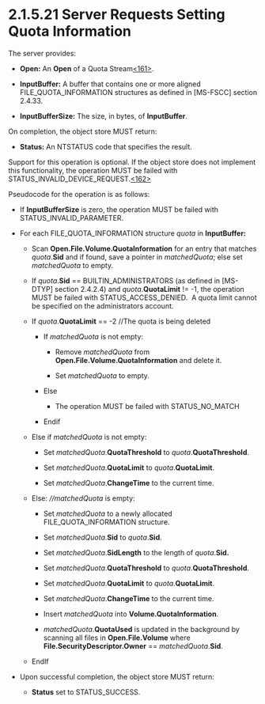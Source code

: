 <html dir="LTR" xmlns:mshelp="http://msdn.microsoft.com/mshelp" xmlns:ddue="http://ddue.schemas.microsoft.com/authoring/2003/5" xmlns:xlink="http://www.w3.org/1999/xlink" xmlns:tool="http://www.microsoft.com/tooltip">
    <head>
        <meta http-equiv="Content-Type" content="text/html; CHARSET=utf-8"></meta>
        <meta name="save" content="history"></meta>
        <title>2.1.5.21 Server Requests Setting Quota Information</title>
        <xml>
            <mshelp:toctitle title="2.1.5.21 Server Requests Setting Quota Information"></mshelp:toctitle>
            <mshelp:rltitle title="[MS-FSA]: Server Requests Setting Quota Information"></mshelp:rltitle>
            <mshelp:keyword index="A" term="2369acb3-2fcc-45ba-8093-75d558d965fc"></mshelp:keyword>
            <mshelp:attr name="DCSext.ContentType" value="open specification"></mshelp:attr>
            <mshelp:attr name="AssetID" value="2369acb3-2fcc-45ba-8093-75d558d965fc"></mshelp:attr>
            <mshelp:attr name="TopicType" value="kbRef"></mshelp:attr>
            <mshelp:attr name="DCSext.Title" value="[MS-FSA]: Server Requests Setting Quota Information" />
        </xml>
    </head>
    <body>
        <div id="header">
            <h1 class="heading">2.1.5.21 Server Requests Setting Quota Information</h1>
        </div>
        <div id="mainSection">
            <div id="mainBody">
                <div id="allHistory" class="saveHistory"></div>
                <div id="sectionSection0" class="section" name="collapseableSection">
                    

<p>The server provides:</p>

<ul><li><p><span><span> 
</span></span><b>Open:</b> An <b>Open</b> of a Quota Stream<a id="Appendix_A_Target_161"></a><a href="4e3695bd-7574-4f24-a223-b4679c065b63.md#Appendix_A_161" aria-label="Product behavior note 161">&lt;161&gt;</a>.</p>

</li><li><p><span><span> 
</span></span><b>InputBuffer:</b> A buffer that contains one or more aligned
FILE_QUOTA_INFORMATION structures as defined in <mshelp:link keywords="efbfe127-73ad-4140-9967-ec6500e66d5e" tabindex="0">[MS-FSCC]</mshelp:link>
section <mshelp:link keywords="acdc0738-ba3c-47a1-b11a-72e22d831c57" tabindex="0">2.4.33</mshelp:link>.</p>

</li><li><p><span><span> 
</span></span><b>InputBufferSize:</b> The size, in bytes, of <b>InputBuffer</b>.</p>

</li></ul><p>On completion, the object store MUST return:</p>

<ul><li><p><span><span> 
</span></span><b>Status:</b> An <mshelp:link keywords="c8b512d5-70b1-4028-95f1-ec92d35cb51e" tabindex="0">NTSTATUS</mshelp:link>
code that specifies the result.</p>

</li></ul><p>Support for this operation is optional. If the object store
does not implement this functionality, the operation MUST be failed with
STATUS_INVALID_DEVICE_REQUEST.<a id="Appendix_A_Target_162"></a><a href="4e3695bd-7574-4f24-a223-b4679c065b63.md#Appendix_A_162" aria-label="Product behavior note 162">&lt;162&gt;</a></p>

<p>Pseudocode for the operation is as follows:</p>

<ul><li><p><span><span> 
</span></span>If <b>InputBufferSize</b> is zero, the operation MUST be failed
with STATUS_INVALID_PARAMETER.</p>

</li><li><p><span><span> 
</span></span>For each FILE_QUOTA_INFORMATION structure <i>quota</i> in <b>InputBuffer:</b></p>

<ul><li><p><span><span>  </span></span>Scan
<b>Open.File.Volume.QuotaInformation</b> for an entry that matches <i>quota</i>.<b>Sid</b>
and if found, save a pointer in <i>matchedQuota</i>; else set <i>matchedQuota</i>
to empty.</p>

</li><li><p><span><span>  </span></span>If <i>quota</i>.<b>Sid</b>
== BUILTIN_ADMINISTRATORS (as defined in <mshelp:link keywords="cca27429-5689-4a16-b2b4-9325d93e4ba2" tabindex="0">[MS-DTYP]</mshelp:link>
section <mshelp:link keywords="81d92bba-d22b-4a8c-908a-554ab29148ab" tabindex="0">2.4.2.4</mshelp:link>)
and <i>quota</i>.<b>QuotaLimit</b> != -1, the operation MUST be failed with
STATUS_ACCESS_DENIED.  A quota limit cannot be specified on the administrators
account.</p>

</li><li><p><span><span>  </span></span>If <i>quota</i>.<b>QuotaLimit</b>
== -2 //The quota is being deleted </p>

<ul><li><p><span><span> 
</span></span>If <i>matchedQuota</i> is not empty:</p>

<ul><li><p><span><span> 
</span></span>Remove <i>matchedQuota</i> from <b>Open.File.Volume.QuotaInformation</b>
and delete it.</p>

</li><li><p><span><span> 
</span></span>Set <i>matchedQuota</i> to empty.</p>

</li></ul></li><li><p><span><span> 
</span></span>Else</p>

<ul><li><p><span><span> 
</span></span>The operation MUST be failed with STATUS_NO_MATCH</p>

</li></ul></li><li><p><span><span> 
</span></span>Endif</p>

</li></ul></li><li><p><span><span>  </span></span>Else
if <i>matchedQuota</i> is not empty:</p>

<ul><li><p><span><span> 
</span></span>Set <i>matchedQuota</i>.<b>QuotaThreshold</b> to <i>quota</i>.<b>QuotaThreshold</b>.</p>

</li><li><p><span><span> 
</span></span>Set <i>matchedQuota</i>.<b>QuotaLimit</b> to <i>quota</i>.<b>QuotaLimit</b>.</p>

</li><li><p><span><span> 
</span></span>Set <i>matchedQuota</i>.<b>ChangeTime</b> to the current time.</p>

</li></ul></li><li><p><span><span>  </span></span>Else:
<i>//matchedQuota</i> is empty:</p>

<ul><li><p><span><span> 
</span></span>Set <i>matchedQuota</i> to a newly allocated
FILE_QUOTA_INFORMATION structure.</p>

</li><li><p><span><span> 
</span></span>Set <i>matchedQuota</i>.<b>Sid</b> to <i>quota</i>.<b>Sid</b>.</p>

</li><li><p><span><span> 
</span></span>Set <i>matchedQuota</i>.<b>SidLength</b> to the length of <i>quota</i>.<b>Sid.</b></p>

</li><li><p><span><span> 
</span></span>Set <i>matchedQuota</i>.<b>QuotaThreshold</b> to <i>quota</i>.<b>QuotaThreshold</b>.</p>

</li><li><p><span><span> 
</span></span>Set <i>matchedQuota</i>.<b>QuotaLimit</b> to <i>quota</i>.<b>QuotaLimit</b>.</p>

</li><li><p><span><span> 
</span></span>Set <i>matchedQuota</i>.<b>ChangeTime</b> to the current time.</p>

</li><li><p><span><span> 
</span></span>Insert <i>matchedQuota</i> into <b>Volume.QuotaInformation</b>.</p>

</li><li><p><span><span> 
</span></span><i>matchedQuota</i>.<b>QuotaUsed</b> is updated in the background
by scanning all files in <b>Open.File.Volume</b> where <b>File.SecurityDescriptor.Owner</b>
== <i>matchedQuota</i>.<b>Sid</b>.</p>

</li></ul></li><li><p><span><span>  </span></span>EndIf</p>

</li></ul></li><li><p><span><span> 
</span></span>Upon successful completion, the object store MUST return:</p>

<ul><li><p><span><span>  </span></span><b>Status</b>
set to STATUS_SUCCESS.</p>

</li></ul></li></ul>
                </div>
            </div>
        </div>
    </body>
</html>